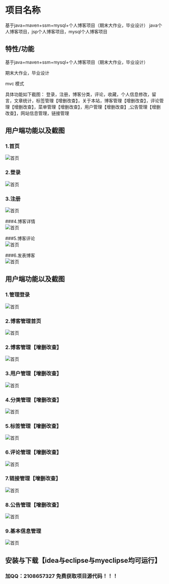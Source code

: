 # 项目名称
基于java+maven+ssm+mysql+个人博客项目（期末大作业，毕业设计）
java个人博客项目，jsp个人博客项目，mysql个人博客项目

## 特性/功能

基于java+maven+ssm+mysql+个人博客项目（期末大作业，毕业设计）

期末大作业，毕业设计

mvc 模式   

具体功能如下截图：
  登录，注册，博客分类，评论，收藏，个人信息修改，留言，文章统计，标签管理【增删改查】，关于本站，博客管理【增删改查】，评论管理【增删改查】，菜单管理【增删改查】，用户管理【增删改查】,公告管理【增删改查】，网站信息管理，链接管理
  
## 用户端功能以及截图
### 1.首页
![首页](./1.png)

### 2.登录                
![首页](./3.png)

### 3.注册          
![首页](./14.png)

###4.博客详情          
![首页](./10.png)

###5.博客评论          
![首页](./19.png)

###6.发表博客          
![首页](./18.png)

## 用户端功能以及截图

### 1.管理登录
![首页](./3.png)

### 2.博客管理首页
![首页](./7.png)

### 2.博客管理【增删改查】
![首页](./3.png)


### 3.用户管理【增删改查】
![首页](./20.png)


### 4.分类管理【增删改查】
![首页](./17.png)

### 5.标签管理【增删改查】
![首页](./16.png)


### 6.评论管理【增删改查】
![首页](./16.png)


### 7.链接管理【增删改查】
![首页](./16.png)


### 8.公告管理【增删改查】
![首页](./9.png)

### 9.基本信息管理
![首页](./8.png)

## 安装与下载【idea与eclipse与myeclipse均可运行】
### 加QQ：2108657327 免费获取项目源代码！！！        


